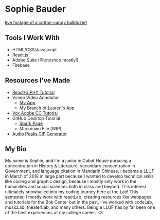 # Sophie Bauder
[live footage of a cotton-candy bulldozer!](https://files.slack.com/files-pri/T0HTW3H0V-F012GR08WD9/sophie.jpg?pub_secret=925634f3a0)
## Tools I Work With
* HTML/CSS/Javascript
* React.js
* Adobe Suite (Photoshop mostly!)
* Firebase
## Resources I've Made
* [React/GIPHY Tutorial](https://github.com/learninglab-dev/ll_secondReactTutorial)
* Vimeo Video Annotator
    * [My App](https://github.com/sophiebaud11/ll_thirdreactlab)
    * [My Branch of Lauren's App](https://github.com/1aurend/video-interactions/tree/sophie)
* [Vox Adobe CC Tutorial](https://spark.adobe.com/page/kcviI8SiJNGAQ/)
* GitHub Desktop Tutorial
    * [Spark Page](https://spark.adobe.com/page/fwlI1ZxkiVn4a/)
    * Markdown File (WIP)
* [Audio Peaks GIF Generator](http://show.learninglab.xyz/work/three-peas/GIF-showcase)
## My Bio
My name is Sophie, and I'm a junior in Cabot House pursuing a concentration in History & Literature, secondary concentration in Government, and language citation in Mandarin Chinese. I became a LLUF in March of 2018 in large part because I wanted to develop technical skills like coding and graphic design, because I mostly only work in the humanities and social sciences both in class and beyond. This interest ultimately snowballed into my coding journey here at the Lab! This semester, I mostly work with reactLab, creating resources like webpages and tutorials for the Bok Center but in the past, I've worked with codeLab, musicLab, theaterLab, and many others. Being a LLUF has by far been one of the best experiences of my college career. <3
